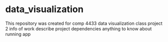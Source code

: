 # data_visualization
This repository was created for comp 4433 data visualization class project 2
info of work
describe project
dependencies
anything to know about running app
